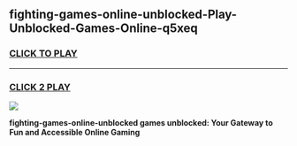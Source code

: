 
## fighting-games-online-unblocked-Play-Unblocked-Games-Online-q5xeq
<h3>
<a href="https://premium76.site?title=fighting-games-online-unblocked&ref=25A">CLICK TO PLAY</a></h3>
<hr>

<h3>
<a href="https://premium76.site?title=fighting-games-online-unblocked&ref=25A">CLICK 2 PLAY</a>
  
</h3>

<a href="https://premium76.site?title=fighting-games-online-unblocked&ref=25A"><img src="https://clearcache.store/games.png"></a>


**fighting-games-online-unblocked games unblocked: Your Gateway to Fun and Accessible Online Gaming**
